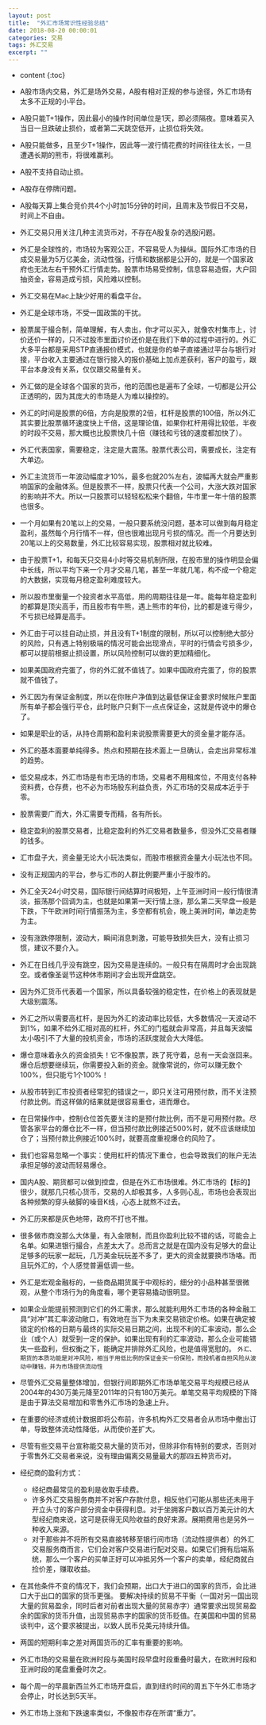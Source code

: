 ```yaml
---
layout: post
title:  "外汇市场常识性经验总结"
date: 2018-08-20 00:00:01
categories: 交易
tags: 外汇交易
excerpt: ""
---
```


* content
{:toc}


* A股市场内交易，外汇是场外交易，A股有相对正规的参与途径，外汇市场有太多不正规的小平台。

* A股只能T+1操作，因此最小的操作时间单位是1天，即必须隔夜。意味着买入当日一旦跌破止损价，或者第二天跳空低开，止损位将失效。

* A股只能做多，且至少T+1操作，因此等一波行情花费的时间往往太长，一旦遭遇长期的熊市，将很难赢利。

* A股不支持自动止损。

* A股存在停牌问题。

* A股每天算上集合竞价共4个小时加15分钟的时间，且周末及节假日不交易，时间上不自由。

* 外汇交易只用关注几种主流货币对，不存在A股复杂的选股问题。

* 外汇是全球性的，市场较为客观公正，不容易受人为操纵。国际外汇市场的日成交易量为5万亿美金，流动性强，行情和数据都是公开的，就是一个国家政府也无法左右干预外汇行情走势。股票市场易受控制，信息容易造假，大户回抽资金，容易造成亏损，风险难以控制。

* 外汇交易在Mac上缺少好用的看盘平台。

* 外汇是全球市场，不受一国政策的干扰。

* 股票属于撮合制，简单理解，有人卖出，你才可以买入，就像农村集市上，讨价还价一样的，只不过股市里面讨价还价是在我们下单的过程中进行的。外汇大多平台都是采用STP直通报价模式，也就是你的单子直接通过平台与银行对接，平台收入主要通过在银行接入的报价基础上加点差获利，客户的盈亏，跟平台本身没有关系，仅仅跟交易量有关。

* 外汇做的是全球各个国家的货币，他的范围也是遍布了全球，一切都是公开公正透明的，因为其庞大的市场是人为难以操控的。

* 外汇的时间是股票的6倍，方向是股票的2倍，杠杆是股票的100倍，所以外汇其实要比股票循环速度快上千倍，这是理论值，如果你杠杆用得比较低，半夜的时段不交易，那大概也比股票快几十倍（赚钱和亏钱的速度都加快了）。

* 外汇代表国家，需要稳定，注定是大震荡。股票代表公司，需要成长，注定有大单边。

* 外汇主流货币一年波动幅度才10%，最多也就20%左右，波幅再大就会严重影响国家的金融体系。但是股票不一样，股票只代表一个公司，大涨大跌对国家的影响并不大。所以一只股票可以轻轻松松来个翻倍，牛市里一年十倍的股票也很多。

* 一个月如果有20笔以上的交易，一般只要系统没问题，基本可以做到每月稳定盈利，虽然每个月行情不一样，但也很难出现月亏损的情况。而一个月要达到20笔以上的交易数量，外汇比较容易实现，股票相对就比较难。

* 由于股票T+1，和每天只交易4小时等交易机制所限，在股市里的操作明显会偏中长线，所以平均下来一个月才交易几笔，甚至一年就几笔，构不成一个稳定的大数据，实现每月稳定盈利难度较大。

* 所以股市里衡量一个投资者水平高低，用的周期往往是一年。能每年稳定盈利的都算是顶尖高手，而且股市有牛熊，遇上熊市的年份，比的都是谁亏得少，不亏损已经算是高手。

* 外汇由于可以挂自动止损，并且没有T+1制度的限制，所以可以控制绝大部分的风险，只有遇上特别极端的情况可能会出现滑点，平时的行情会亏损多少，都可以提前根据止损设置，所以风险控制可以做的更加精细化。

* 如果美国政府完蛋了，你的外汇就不值钱了。如果中国政府完蛋了，你的股票就不值钱了。

* 外汇因为有保证金制度，所以在你账户净值到达最低保证金要求时候账户里面所有单子都会强行平仓，此时账户只剩下一点点保证金，这就是传说中的爆仓了。

* 如果是职业的话，从持仓周期和盈利来说股票需要更大的资金量才能存活。

* 外汇的基本面要单纯得多。热点和预期在技术面上一旦确认，会走出非常标准的趋势。

* 低交易成本，外汇市场是有市无场的市场，交易者不用租席位，不用支付各种资料费，仓存费，也不必为市场股东利益负责，外汇市场的交易成本近乎于零。

* 股票需要广而大，外汇需要专而精，各有所长。

* 稳定盈利的股票交易者，比稳定盈利的外汇交易者数量多，但没外汇交易者赚的钱多。

* 汇市盘子大，资金量无论大小玩法类似，而股市根据资金量大小玩法也不同。

* 没有正规国内的平台，参与汇市的人群比例要严重小于股市的。

* 外汇全天24小时交易，国际银行间结算时间极短，上午亚洲时间一般行情很清淡，振荡那个回调为主，也就是如果第一天行情上涨，那么第二天早盘一般是下跌，下午欧洲时间行情振荡为主，多空都有机会，晚上美洲时间，单边走势为主。

* 没有涨跌停限制，波动大，瞬间消息刺激，可能导致损失巨大，没有止损习惯，建议不要介入。

* 外汇在日线几乎没有跳空，因为交易是连续的。一般只有在隔周时才会出现跳空。或者像圣诞节这种休市期间才会出现开盘跳空。

* 因为外汇货币代表着一个国家，所以具备较强的稳定性，在价格上的表现就是大级别震荡。

* 外汇之所以需要高杠杆，是因为外汇的波动率比较低，大多数情况一天波动不到1%，如果不给外汇相对高的杠杆，外汇的门槛就会非常高，并且每天波幅太小吸引不了大量的投机资金，市场的活跃度就会大大降低。

* 爆仓意味着永久的资金损失！它不像股票，跌了死守着，总有一天会涨回来。爆仓后想要继续玩，你需要投入新的资金。就像常说的，你可以赚无数个100%，但只能亏1个100%！

* 从股市转到汇市投资者经常犯的错误之一，即只关注可用预付款，而不关注预付款比例。而这样做的结果就是很容易重仓，进而爆仓。

* 在日常操作中，控制仓位首先要关注的是预付款比例，而不是可用预付款。尽管各家平台的爆仓比不一样，但当预付款比例接近500%时，就不应该继续加仓了；当预付款比例接近100%时，就要高度重视爆仓的风险了。

* 我们也容易忽略一个事实：使用杠杆的情况下重仓，也会导致我们的账户无法承担足够的波动而轻易爆仓。

* 国内A股、期货都可以做到控盘，但是在外汇市场很难。外汇市场的【标的】很少，就那几只核心货币，交易的人却极其多，人多则心乱，市场也会表现出各种频繁的穿头破脚的噪音K线，心态上就熬不过去。

* 外汇历来都是灰色地带，政府不打也不推。

* 很多做市商没那么大体量，有入金限制，而且你盈利比较不错的话，可能会上名单。如果进银行撮合，点差太大了。总而言之就是在国内没有足够大的盘让足够多的玩家一起玩，几万美金玩玩差不多了，更大的资金就要换市场咯。而且玩外汇的，个人感觉普遍低调一些。

* 外汇是宏观金融标的，一些商品期货属于中观标的，细分的小品种甚至很微观，从整个市场行为的角度看，哪个更容易撬动很明显。

* 如果企业能提前预测到它们的外汇需求，那么就能利用外汇市场的各种金融工具“对冲”其汇率波动敞口，有效地在当下为未来交易锁定价格。如果在确定被锁定的价格的日期与最终的实际交易日期之间，出现不利的汇率波动，那么企业（或个人）就受到一定的保护。如果出现有利的汇率波动，那么企业可能错失一些盈利，但权衡之下，能确定并排除外汇风险，也是值得宽慰的。
`外汇、期货的本质功能是对冲风险，相当于用低比例的保证金买一份保险，而投机者自担风险从波动中赚钱，并为市场提供流动性`

* 尽管外汇交易量整体增加，但银行间即期外汇市场单笔交易平均规模已经从2004年的430万美元降至2011年的只有180万美元。单笔交易平均规模的下降是由于算法交易增加和零售外汇市场的急速上升。

* 在重要的经济或统计数据即将公布前，许多机构外汇交易者会从市场中撤出订单，导致整体流动性降低，从而使价差扩大。

* 尽管有些交易平台宣称能交易大量的货币对，但除非你有特别的要求，否则对于零售外汇交易者来说，没有理由偏离交易量最大的那四五种货币对。

* 经纪商的盈利方式：
  +  经纪商最常见的盈利是收取手续费。
  + 许多外汇交易服务商并不对客户存款付息，相反他们可能从那些还未用于开立头寸的客户部分资金中获得利息。对于坐拥客户数以百万美元计的大型经纪商来说，这可是获得无风险收益的良好来源。展期费用也是另外一种收入来源。
  + 对于那些并不将所有交易直接转移至银行间市场（流动性提供者）的外汇交易服务商而言，它们会对客户交易进行配对交易。如果它们拥有后端系统，那么一个客户的买单正好可以冲抵另外一个客户的卖单，经纪商就白捡价差，赚取收益。

* 在其他条件不变的情况下，我们会预期，出口大于进口的国家的货币，会比进口大于出口的国家的货币更强。
要解决持续的贸易不平衡（一国对另一国出现大量的贸易盈余，同时后者对前者出现大量的贸易赤字）通常要求出现贸易盈余的国家的货币升值，出现贸易赤字的国家的货币贬值。在美国和中国的贸易谈判中，这个要求被提出，以致人民币兑美元持续升值。

* 两国的短期利率之差对两国货币的汇率有重要的影响。

* 外汇市场的交易量在欧洲时段与美国时段早盘时段重叠时最大，在欧洲时段和亚洲时段的尾盘重叠时次之。

* 每个周一的早晨新西兰外汇市场开盘后，直到纽约时间的周五下午外汇市场才会停止，时长达到5天半。

* 外汇市场上涨和下跌速率类似，不像股市存在所谓“重力”。


































